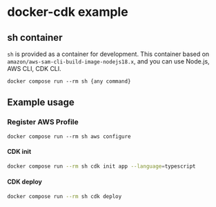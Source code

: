 # docker-cdk example

## sh container

`sh` is provided as a container for development.
This container based on `amazon/aws-sam-cli-build-image-nodejs18.x`, and you can use Node.js, AWS CLI, CDK CLI.

```shell
docker compose run --rm sh {any command}
```

## Example usage

### Register AWS Profile

```shell
docker compose run --rm sh aws configure
```

#### CDK init

```sh
docker compose run --rm sh cdk init app --language=typescript
```

#### CDK deploy

```sh
docker compose run --rm sh cdk deploy
```
